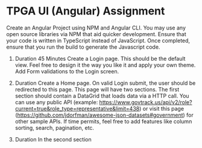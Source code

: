 # TPGA UI (Angular) Assignment

Create an Angular Project using NPM and Angular CLI. You may use any open source libraries via NPM that aid quicker development.
Ensure that your code is written in TypeScript instead of JavaScript. Once completed, ensure that you run the build to generate the Javascript code.

1. Duration 45 Minutes
Create a Login page. This should be the default view. Feel free to design it the way you like it and apply your own theme. Add Form validations to the Login screen.

2. Duration 
Create a Home page. On valid Login submit, the user should be redirected to this page. This page will have two sections. The first section should contain a DataGrid that loads data via a HTTP call. You can use any public API (example: https://www.govtrack.us/api/v2/role?current=true&role_type=representative&limit=438) or visit this page (https://github.com/jdorfman/awesome-json-datasets#government) for other sample APIs. If time permits, feel free to add features like column sorting, search, pagination, etc.

3. Duration
In the second section 
